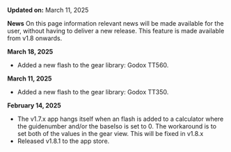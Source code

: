 **Updated on:** March 11, 2025

**News**
On this page information relevant news will be made available for the user, without having to deliver a new release. This feature is made available from v1.8 onwards.

**March 18, 2025**
* Added a new flash to the gear library: Godox TT560.

**March 11, 2025**
* Added a new flash to the gear library: Godox TT350.

**February 14, 2025**
* The v1.7.x app hangs itself when an flash is added to a calculator where the guidenumber and/or the baseIso is set to 0. The workaround is to set both of the values in the gear view. This will be fixed in v1.8.x
* Released v1.8.1 to the app store.